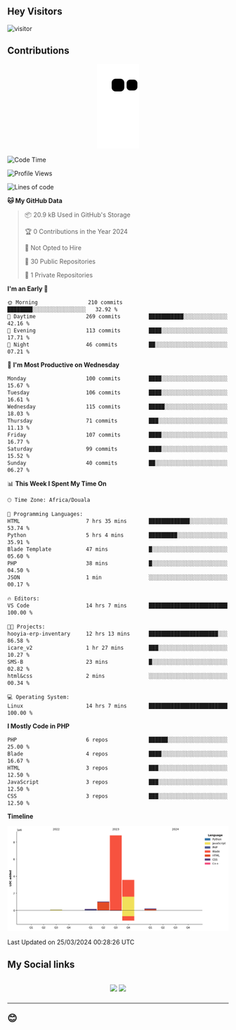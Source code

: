 ## Hey Visitors
![visitor](https://profile-counter.glitch.me/Fotsingboris/count.svg)

## Contributions
<p align="center">
  <img src="https://raw.githubusercontent.com/Fotsingboris/Fotsingboris/output/github-contribution-grid-snake.svg" />
</p>

<!--START_SECTION:waka-->
![Code Time](http://img.shields.io/badge/Code%20Time-891%20hrs%2033%20mins-blue)

![Profile Views](http://img.shields.io/badge/Profile%20Views-0-blue)

![Lines of code](https://img.shields.io/badge/From%20Hello%20World%20I%27ve%20Written-13.8%20million%20lines%20of%20code-blue)

**🐱 My GitHub Data** 

> 📦 20.9 kB Used in GitHub's Storage 
 > 
> 🏆 0 Contributions in the Year 2024
 > 
> 🚫 Not Opted to Hire
 > 
> 📜 30 Public Repositories 
 > 
> 🔑 1 Private Repositories 
 > 
**I'm an Early 🐤** 

```text
🌞 Morning                210 commits         ████████░░░░░░░░░░░░░░░░░   32.92 % 
🌆 Daytime                269 commits         ███████████░░░░░░░░░░░░░░   42.16 % 
🌃 Evening                113 commits         ████░░░░░░░░░░░░░░░░░░░░░   17.71 % 
🌙 Night                  46 commits          ██░░░░░░░░░░░░░░░░░░░░░░░   07.21 % 
```
📅 **I'm Most Productive on Wednesday** 

```text
Monday                   100 commits         ████░░░░░░░░░░░░░░░░░░░░░   15.67 % 
Tuesday                  106 commits         ████░░░░░░░░░░░░░░░░░░░░░   16.61 % 
Wednesday                115 commits         █████░░░░░░░░░░░░░░░░░░░░   18.03 % 
Thursday                 71 commits          ███░░░░░░░░░░░░░░░░░░░░░░   11.13 % 
Friday                   107 commits         ████░░░░░░░░░░░░░░░░░░░░░   16.77 % 
Saturday                 99 commits          ████░░░░░░░░░░░░░░░░░░░░░   15.52 % 
Sunday                   40 commits          ██░░░░░░░░░░░░░░░░░░░░░░░   06.27 % 
```


📊 **This Week I Spent My Time On** 

```text
🕑︎ Time Zone: Africa/Douala

💬 Programming Languages: 
HTML                     7 hrs 35 mins       █████████████░░░░░░░░░░░░   53.74 % 
Python                   5 hrs 4 mins        █████████░░░░░░░░░░░░░░░░   35.91 % 
Blade Template           47 mins             █░░░░░░░░░░░░░░░░░░░░░░░░   05.60 % 
PHP                      38 mins             █░░░░░░░░░░░░░░░░░░░░░░░░   04.50 % 
JSON                     1 min               ░░░░░░░░░░░░░░░░░░░░░░░░░   00.17 % 

🔥 Editors: 
VS Code                  14 hrs 7 mins       █████████████████████████   100.00 % 

🐱‍💻 Projects: 
hooyia-erp-inventary     12 hrs 13 mins      ██████████████████████░░░   86.58 % 
icare_v2                 1 hr 27 mins        ███░░░░░░░░░░░░░░░░░░░░░░   10.27 % 
SMS-B                    23 mins             █░░░░░░░░░░░░░░░░░░░░░░░░   02.82 % 
html&css                 2 mins              ░░░░░░░░░░░░░░░░░░░░░░░░░   00.34 % 

💻 Operating System: 
Linux                    14 hrs 7 mins       █████████████████████████   100.00 % 
```

**I Mostly Code in PHP** 

```text
PHP                      6 repos             ██████░░░░░░░░░░░░░░░░░░░   25.00 % 
Blade                    4 repos             ████░░░░░░░░░░░░░░░░░░░░░   16.67 % 
HTML                     3 repos             ███░░░░░░░░░░░░░░░░░░░░░░   12.50 % 
JavaScript               3 repos             ███░░░░░░░░░░░░░░░░░░░░░░   12.50 % 
CSS                      3 repos             ███░░░░░░░░░░░░░░░░░░░░░░   12.50 % 
```



**Timeline**

![Lines of Code chart](https://raw.githubusercontent.com/Fotsingboris/Fotsingboris/main/assets/bar_graph.png)


 Last Updated on 25/03/2024 00:28:26 UTC
<!--END_SECTION:waka-->

<h2>My Social links <h2>
<p align="center">
   <a href="https://linkedin.com/in/Fotsingboris-Mathieu"><img src="https://img.shields.io/badge/linkedin-%230077B5.svg?style=for-the-badge&logo=linkedin&logoColor=white"></a>
   <a href="https://instagram.com/Fotsingboris"><img src="https://img.shields.io/badge/instagram-%23E4405F.svg?style=for-the-badge&logo=Instagram&logoColor=white"></a>
  </p>
<hr>
😊
